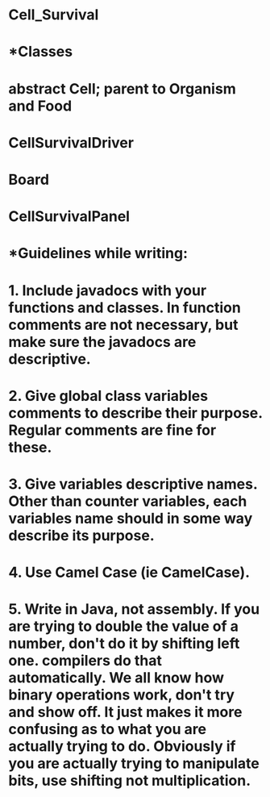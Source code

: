 # Cell_Survival
#
# *Classes
# abstract Cell; parent to Organism and Food
# CellSurvivalDriver
# Board
# CellSurvivalPanel
#
# *Guidelines while writing:
# 1. Include javadocs with your functions and classes. In function comments are not necessary, but make sure the javadocs are descriptive.
# 2. Give global class variables comments to describe their purpose. Regular comments are fine for these.
# 3. Give variables descriptive names. Other than counter variables, each variables name should in some way describe its purpose.
# 4. Use Camel Case (ie CamelCase). 
# 5. Write in Java, not assembly. If you are trying to double the value of a number, don't do it by shifting left one. compilers do that automatically. We all know how binary operations work, don't try and show off. It just makes it more confusing as to what you are actually trying to do. Obviously if you are actually trying to manipulate bits, use shifting not multiplication.
